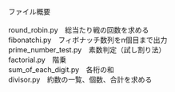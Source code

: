 ファイル概要\
\
round_robin.py　総当たり戦の回数を求める\
fibonatchi.py　フィボナッチ数列をn個目まで出力\
prime_number_test.py　素数判定（試し割り法）\
factorial.py　階乗\
sum_of_each_digit.py　各桁の和\
divisor.py　約数の一覧、個数、合計を求める
